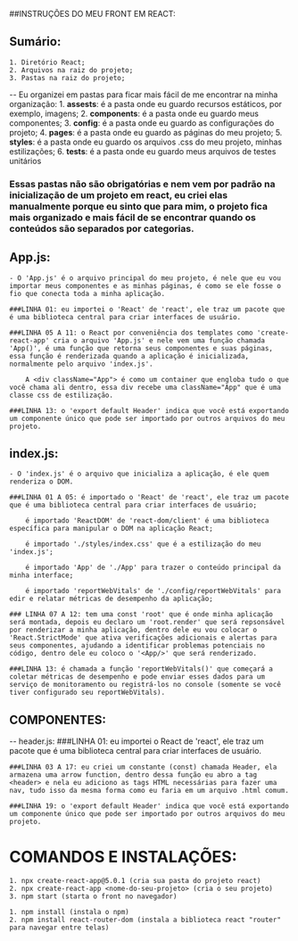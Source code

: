##INSTRUÇÕES DO MEU FRONT EM REACT:

## Sumário:
    1. Diretório React;
    2. Arquivos na raiz do projeto;
    3. Pastas na raiz do projeto;
    
-- Eu organizei em pastas para ficar mais fácil de me encontrar na minha organização:
    1. **assests**: é a pasta onde eu guardo recursos estáticos, por exemplo, imagens;
    2. **components**: é a pasta onde eu guardo meus componentes;
    3. **config**: é a pasta onde eu guardo as configurações do projeto;
    4. **pages**: é a pasta onde eu guardo as páginas do meu projeto;
    5. **styles**: é a pasta onde eu guardo os arquivos .css do meu projeto, minhas estilizações;
    6. **tests**: é a pasta onde eu guardo meus arquivos de testes unitários

### Essas pastas não são obrigatórias e nem vem por padrão na inicialização de um projeto em react, eu criei elas manualmente porque eu sinto que para mim, o projeto fica mais organizado e mais fácil de se encontrar quando os conteúdos são separados por categorias. 

## App.js:
    - O 'App.js' é o arquivo principal do meu projeto, é nele que eu vou importar meus componentes e as minhas páginas, é como se ele fosse o fio que conecta toda a minha aplicação.

    ###LINHA 01: eu importei o 'React' de 'react', ele traz um pacote que é uma biblioteca central para criar interfaces de usuário.

    ###LINHA 05 A 11: o React por conveniência dos templates como 'create-react-app' cria o arquivo 'App.js' e nele vem uma função chamada 'App()', é uma função que retorna seus componentes e suas páginas, essa função é renderizada quando a aplicação é inicializada, normalmente pelo arquivo 'index.js'.

        A <div className="App"> é como um container que engloba tudo o que você chama ali dentro, essa div recebe uma className="App" que é uma classe css de estilização.

    ###LINHA 13: o 'export default Header' indica que você está exportando um componente único que pode ser importado por outros arquivos do meu projeto.

## index.js:
    - O 'index.js' é o arquivo que inicializa a aplicação, é ele quem renderiza o DOM.

    ###LINHA 01 A 05: é importado o 'React' de 'react', ele traz um pacote que é uma biblioteca central para criar interfaces de usuário;

        é importado 'ReactDOM' de 'react-dom/client' é uma biblioteca específica para manipular o DOM na aplicação React;

        é importado './styles/index.css' que é a estilização do meu 'index.js';

        é importado 'App' de './App' para trazer o conteúdo principal da minha interface;

        é importado 'reportWebVitals' de './config/reportWebVitals' para edir e relatar métricas de desempenho da aplicação;

    ### LINHA 07 A 12: tem uma const 'root' que é onde minha aplicação será montada, depois eu declaro um 'root.render' que será repsonsável por renderizar a minha aplicação, dentro dele eu vou colocar o 'React.StrictMode' que ativa verificações adicionais e alertas para seus componentes, ajudando a identificar problemas potenciais no código, dentro dele eu coloco o '<App/>' que será renderizado.

    ###LINHA 13: é chamada a função 'reportWebVitals()' que começará a coletar métricas de desempenho e pode enviar esses dados para um serviço de monitoramento ou registrá-los no console (somente se você tiver configurado seu reportWebVitals).

## COMPONENTES:

-- header.js:
    ###LINHA 01: eu importei o React de 'react', ele traz um pacote que é uma biblioteca central para criar interfaces de usuário.

    ###LINHA 03 A 17: eu criei um constante (const) chamada Header, ela armazena uma arrow function, dentro dessa função eu abro a tag <header> e nela eu adiciono as tags HTML necessárias para fazer uma nav, tudo isso da mesma forma como eu faria em um arquivo .html comum.

    ###LINHA 19: o 'export default Header' indica que você está exportando um componente único que pode ser importado por outros arquivos do meu projeto.


# COMANDOS E INSTALAÇÕES:
    1. npx create-react-app@5.0.1 (cria sua pasta do projeto react)
    2. npx create-react-app <nome-do-seu-projeto> (cria o seu projeto)
    3. npm start (starta o front no navegador)

    1. npm install (instala o npm)
    2. npm install react-router-dom (instala a biblioteca react "router" para navegar entre telas)